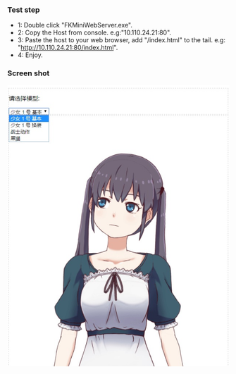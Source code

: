 ### Test step

- 1: Double click "FKMiniWebServer.exe".
- 2: Copy the Host from console. e.g:"10.110.24.21:80".
- 3: Paste the host to your web browser, add "/index.html" to the tail. e.g: "http://10.110.24.21:80/index.html".
- 4: Enjoy.

### Screen shot

![image](https://github.com/duzhi5368/FKLive2DTestPage/blob/master/ScreenShot.jpg)